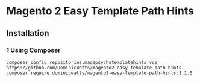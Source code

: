 # Magento 2 Easy Template Path Hints

## Installation

### 1 Using Composer
```
composer config repositories.magepsychotemplatehints vcs https://github.com/DominicWatts/magento2-easy-template-path-hints
composer require dominicwatts/magento2-easy-template-path-hints:1.1.0

